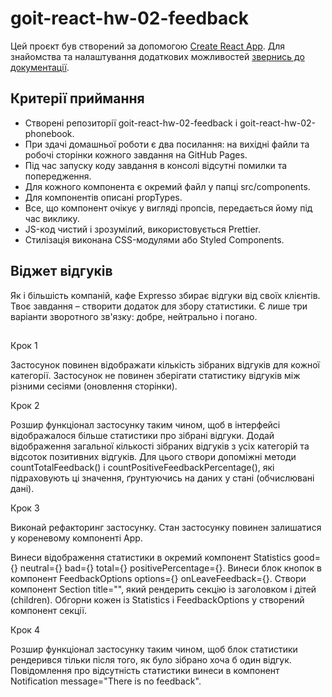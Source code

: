 
# goit-react-hw-02-feedback


Цей проєкт був створений за допомогою [Create React App](https://github.com/facebook/create-react-app). Для знайомства та налаштування додаткових можливостей [звернись до документації](https://facebook.github.io/create-react-app/docs/getting-started).


## Критерії приймання

- Створені репозиторії goit-react-hw-02-feedback і goit-react-hw-02-phonebook.
- При здачі домашньої роботи є два посилання: на вихідні файли та робочі сторінки кожного завдання на GitHub Pages.
- Під час запуску коду завдання в консолі відсутні помилки та попередження.
- Для кожного компонента є окремий файл у папці src/components.
- Для компонентів описані propTypes.
- Все, що компонент очікує у вигляді пропсів, передається йому під час виклику.
- JS-код чистий і зрозумілий, використовується Prettier.
- Стилізація виконана CSS-модулями або Styled Components.


## Віджет відгуків

Як і більшість компаній, кафе Expresso збирає відгуки від своїх клієнтів. Твоє завдання – створити додаток для збору статистики. Є лише три варіанти зворотного зв'язку: добре, нейтрально і погано.
##

Крок 1

Застосунок повинен відображати кількість зібраних відгуків для кожної категорії. Застосунок не повинен зберігати статистику відгуків між різними сесіями (оновлення сторінки).

Крок 2

Розшир функціонал застосунку таким чином, щоб в інтерфейсі відображалося більше статистики про зібрані відгуки. Додай відображення загальної кількості зібраних відгуків з усіх категорій та відсоток позитивних відгуків. Для цього створи допоміжні методи countTotalFeedback() і countPositiveFeedbackPercentage(), які підраховують ці значення, ґрунтуючись на даних у стані (обчислювані дані).

Крок 3

Виконай рефакторинг застосунку. Стан застосунку повинен залишатися у кореневому компоненті App.

Винеси відображення статистики в окремий компонент Statistics good={} neutral={} bad={} total={} positivePercentage={}.
Винеси блок кнопок в компонент FeedbackOptions options={} onLeaveFeedback={}.
Створи компонент Section title="", який рендерить секцію із заголовком і дітей (children). Обгорни кожен із Statistics і FeedbackOptions у створений компонент секції.

Крок 4

Розшир функціонал застосунку таким чином, щоб блок статистики рендерився тільки після того, як було зібрано хоча б один відгук. Повідомлення про відсутність статистики винеси в компонент Notification message="There is no feedback".
